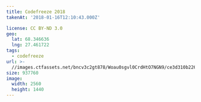 ```yaml
---
title: Codefreeze 2018
takenAt: '2018-01-16T12:10:43.000Z'

license: CC BY-ND 3.0
geo:
  lat: 68.346636
  lng: 27.461722
tags:
  - codefreeze
url: >-
  //images.ctfassets.net/bncv3c2gt878/Woau0sgvl0CrdHtO7NGN9/ce3d310b226794fa48c279aa03196991/codefreeze-2018_39091668194_o
size: 937760
image:
  width: 2560
  height: 1440
---
```


